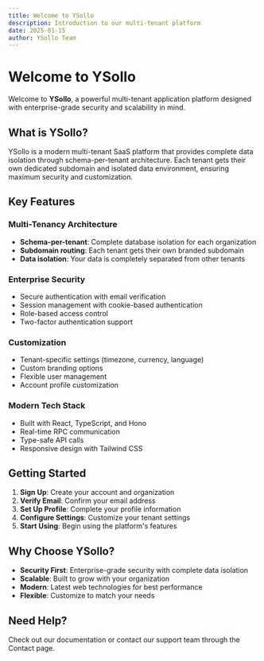 ```yaml
---
title: Welcome to YSollo
description: Introduction to our multi-tenant platform
date: 2025-01-15
author: YSollo Team
---
```


# Welcome to YSollo

Welcome to **YSollo**, a powerful multi-tenant application platform designed with enterprise-grade security and scalability in mind.

## What is YSollo?

YSollo is a modern multi-tenant SaaS platform that provides complete data isolation through schema-per-tenant architecture. Each tenant gets their own dedicated subdomain and isolated data environment, ensuring maximum security and customization.

## Key Features

### Multi-Tenancy Architecture
- **Schema-per-tenant**: Complete database isolation for each organization
- **Subdomain routing**: Each tenant gets their own branded subdomain
- **Data isolation**: Your data is completely separated from other tenants

### Enterprise Security
- Secure authentication with email verification
- Session management with cookie-based authentication
- Role-based access control
- Two-factor authentication support

### Customization
- Tenant-specific settings (timezone, currency, language)
- Custom branding options
- Flexible user management
- Account profile customization

### Modern Tech Stack
- Built with React, TypeScript, and Hono
- Real-time RPC communication
- Type-safe API calls
- Responsive design with Tailwind CSS

## Getting Started

1. **Sign Up**: Create your account and organization
2. **Verify Email**: Confirm your email address
3. **Set Up Profile**: Complete your profile information
4. **Configure Settings**: Customize your tenant settings
5. **Start Using**: Begin using the platform's features

## Why Choose YSollo?

- **Security First**: Enterprise-grade security with complete data isolation
- **Scalable**: Built to grow with your organization
- **Modern**: Latest web technologies for best performance
- **Flexible**: Customize to match your needs

## Need Help?

Check out our documentation or contact our support team through the Contact page.
